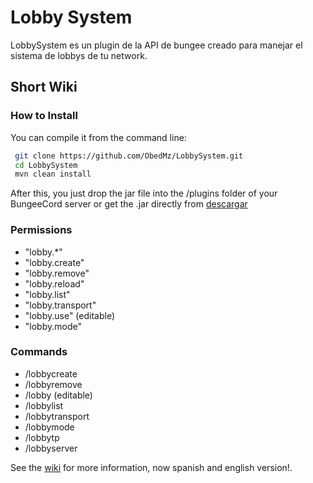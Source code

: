 <h1> Lobby System </h1>
LobbySystem es un plugin de la API de bungee creado para manejar el sistema de lobbys de tu network.

## Short Wiki

### How to Install
You can compile it from the command line:
```bash
 git clone https://github.com/ObedMz/LobbySystem.git
 cd LobbySystem
 mvn clean install
 ```
 After this, you just drop the jar file into the /plugins folder of your BungeeCord server
or get the .jar directly from [descargar](https://github.com/ObedMz/LobbySystem/releases/download/2.4-SNAPSHOT/lobbysystem-2.4-SNAPSHOT.jar)

### Permissions
 - "lobby.*"
 - "lobby.create"
 - "lobby.remove"
 - "lobby.reload"
 - "lobby.list"
 - "lobby.transport"
 - "lobby.use" (editable)
 - "lobby.mode" 
 
 ### Commands
 - /lobbycreate
 - /lobbyremove <server>
 - /lobby (editable)
 - /lobbylist
 - /lobbytransport <target> <objetive>
 - /lobbymode <mode>
 - /lobbytp <player>
 - /lobbyserver <server>
 
See the [wiki](https://github.com/ObedMz/LobbySystem/wiki) for more information, now spanish and english version!.
